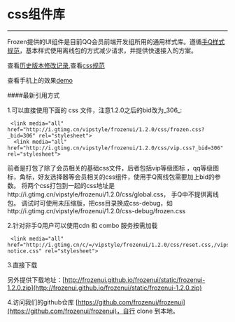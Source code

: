 # css组件库


---
<style>
.ui-avatar-tiled{display:inline-block;}
.frozen-module {
    border-bottom: 1px solid #eee;    
    padding: 10;
    margin-top: 20px;
    margin-bottom: 50px;
}
.frozen-module-head {
    overflow: hidden;
}
.frozen-module-title {
    margin: 0;
    font-size: 28px;
    font-family: Trebuchet MS;
    display: inline;
}
.frozen-module-title a {
    color: #00a5e0;
    cursor: pointer;
}
.frozen-module-link {
    font-size: 14px;
}
.frozen-module-version {
    font-size: 12px;
    font-weight: normal;
    margin-left: 0.5em;
    color: #888;
    font-family: Menlo,Monaco,"Courier New",monospace;
}
p.frozen-module-description {
    font-size: 14px;
    color: #888;
    margin: 10px 0 20px;
}
.frozen-module-demo {
    position: relative;
}
.frozen-module-demo:hover {
    background: #fdfdfd;
}
.frozen-module-dom {
    margin-bottom: 8px;
    font-size:14px;
}
.frozen-module-code {
    margin: 0!important;
}
@media (max-width: 640px){
    .frozen-module-code{
        display:none;
    }
}
h3.frozen-module-subtitle {
    margin: 0;
    color: #333;
    display: block;
    padding: 10px 0;
}
.frozen-module-sourcecode {
    position: absolute;
    right: 5px;
    top: 0;
    font-size: 12px;
    padding: 5px 10px;
    background: #EFFFE4;
    border-radius: 3px;
    display: none;
    z-index: 99;
    opacity: 0.8;
}
.frozen-loading {
    margin-bottom: 20px;
}
.black {
    font-size: 12px;
    padding: 2px;
    border-radius: 2px;
    background: rgba(0, 0, 0, 0.55);
    color: #fff;
}
</style>  

Frozen提供的UI组件是目前QQ会员前端开发组所用的通用样式库。遵循[手Q样式规范](http://isux.oa.com/guide/mqq/vd#545)，基本样式使用离线包的方式减少请求，并提供快速接入的方案。

查看[历史版本修改记录](http://frozenui.github.io/frozenui/history.html),查看[css规范](http://frozenui.github.io/frozenui/cssguide.html)

查看手机上的效果[demo](http://frozenui.github.io/demo/index.html)

####最新引用方式

1.可以直接使用下面的 css 文件，注意1.2.0之后的bid改为_306_:
````
 <link media="all" href="http://i.gtimg.cn/vipstyle/frozenui/1.2.0/css/frozen.css?_bid=306" rel="stylesheet">
  <link media="all" href="http://i.gtimg.cn/vipstyle/frozenui/1.2.0/css/vip.css?_bid=306" rel="stylesheet">
````
前者是打包了除了会员相关的基础css文件，后者包括vip等级图标 ，qq等级图标，角标，好友选择器等会员相关的css组件，使用手Q离线包需要加上bid的参数。
将两个css打包到一起的css地址是http://i.gtimg.cn/vipstyle/frozenui/1.2.0/css/global.css， 手Q中不提供离线包。
调试时可使用未压缩版，把css目录换成css-debug，如http://i.gtimg.cn/vipstyle/frozenui/1.2.0/css-debug/frozen.css

2.针对非手Q用户可以使用cdn 和 combo 服务按需加载
````
 <link media="all" href="http://i.gtimg.cn/c/=/vipstyle/frozenui/1.2.0/css/reset.css,/vipstyle/frozenui/1.2.0/css/ui-notice.css" rel="stylesheet">
````
3.直接下载

另外提供下载地址：[http://frozenui.github.io/frozenui/static/frozenui-1.2.0.zip](http://frozenui.github.io/frozenui/static/frozenui-1.2.0.zip)

4.访问我们的github仓库
[https://github.com/frozenui/frozenui](https://github.com/frozenui/frozenui)，自行 clone 到本地。 
        <script id="list-tpl" type="text/x-handlebars-template"> 
            {{#each list}}
            <li {{#unless child}} data-id="{{name}}" {{/unless}}>
                <a href="#modules-{{name}}" >{{title}}</a>
                {{#if child}}
                <ul class="nav">
                {{#each child}}
                    <li data-id="{{name}}"><a href="#modules-{{name}}">{{name}}</a></li>
                {{/each}}
                </ul>
                {{/if}}
            </li>
            {{/each}}
        </script>
         <script type="text/template" id="frozen-module">
            <div class="frozen-module">
                <div class="frozen-module-head">
                    <h2 class="frozen-module-title">
                        <a href="#"></a>
                    </h2>
                </div>
            </div>
        </script>
        <script type="text/template" id="frozen-module-demo">
            <div class="frozen-module-demo">
                <h3 class="frozen-module-subtitle"></h3>
                <div class="frozen-module-dom"></div>
                <pre class="frozen-module-code"></pre>
            </div>
        </script>
        <div class="frozen-modules"></div>
<script type="text/javascript">
    
    seajs.use(['$','handlebars','/static/side','gallery/underscore/1.6.0/underscore'], function($,Handlebars, Side, _) {
        //用jquery获取模板
        var tpl   =  $("#list-tpl").html();
        //预编译模板
        var template = Handlebars.compile(tpl);
        //模拟json数据
        var context = { 
            list:[
                {
                    name: "ui-btn",
                    title: "按钮 button",
                    child:[
                        {
                            name: "ui-btn"
                        },
                        {
                            name: "ui-btn-lg" 
                        },
                        {
                            name: "ui-btn-group" 
                        }
                    ]
                },
                {
                    name: "atom",
                    title: "辅助类 atom"
                },
                {
                    name: "ui-searchbar",
                    title: "搜索框 searchbar"
                },
                {
                    name: "ui-tab",
                    title: "选项卡 tab"
                },
                {
                    name: "ui-slider",
                    title: "图片轮播 slider"
                },
                {
                    name:"ui-list",
                    title: "列表 list"
                },
                {
                    name:"ui-form",
                    title: "表单项 form",
                    child: [
                        {
                            name: "ui-form"
                        },
                        {
                            name: "ui-checkbox" 
                        },
                        {
                            name: "ui-switch" 
                        },
                        {
                            name: "ui-radio"
                        }
                    ]
                },
                {
                    name:"ui-table",
                    title: "表格 table"
                },
                {
                    name:"ui-dialog",
                    title: "弹窗 dialog"
                },
                {
                    name:"ui-notice",
                    title: "通知 notice"
                },
                {
                    name:"ui-list",
                    title: "列表 list"
                },
                {
                    name:"ui-tips",
                    title: "提示 tips",
                    child: [
                        {
                            name: "ui-tips"
                        },
                        {
                            name: "ui-poptips" 
                        },
                        {
                            name: "ui-tooltips" 
                        }
                    ]
                },
                {
                    name:"ui-loading",
                    title: "加载中 loading"
                },
                {
                    name:"ui-tag",
                    title: "会员业务 icon角标等",
                    child: [
                        {
                            name: "ui-tag"
                        },
                        {
                            name: "ui-selector" 
                        },
                        {
                            name: "ui-icon-qq" 
                        },
                        {
                            name: "ui-icon-viplevel" 
                        },
                        {
                            name: "ui-icon-qqlevel" 
                        }
                    ]
                }
            ]
        };
        //匹配json内容
        $('.side-area').html(template(context));
           
        var deps = $('.side-area li[data-id]');
        _.each(deps, function(dep) {
            var moduleNode = $($('#frozen-module').html());
            moduleNode.find('.frozen-module-title a')
                .attr('href', $(dep).data('id'))
                .attr('id', 'modules-' + $(dep).data('id'))
                .html($(dep).data('id'));
            moduleNode.appendTo('.frozen-modules');
            $.ajax({
                url:  $(dep).data('id'),
                dataType: 'html',
                success: function(data) {
                    data = $(data);
                    moduleNode.find('.frozen-module-description')
                        .html(data.find('.entry-content > p:first-child').html());
                    data.find('.nico-insert-code').each(function(index, item) {
                        var demoNode = $($('#frozen-module-demo').html());
                        item = $(item);
                        var subtitle = item.prev().html();
                        if (item.prev()[0].tagName !== 'H3' || !subtitle) {
                            subtitle = '默认';
                        }
                        demoNode.find('.frozen-module-subtitle').html(subtitle);
                        demoNode.find('.frozen-module-dom').html(item.html());
                        
                        // 直接使用目标页面生成的高亮代码，不再动态渲染
                        var codeHtml = item.next('.highlight').find('pre').html();
                        demoNode.find('.frozen-module-code').html(codeHtml);

                        moduleNode.find('.frozen-loading').remove();
                        demoNode.appendTo(moduleNode);
                    });
                }
            });
        }); 
        Side.init();
    });
    
</script>